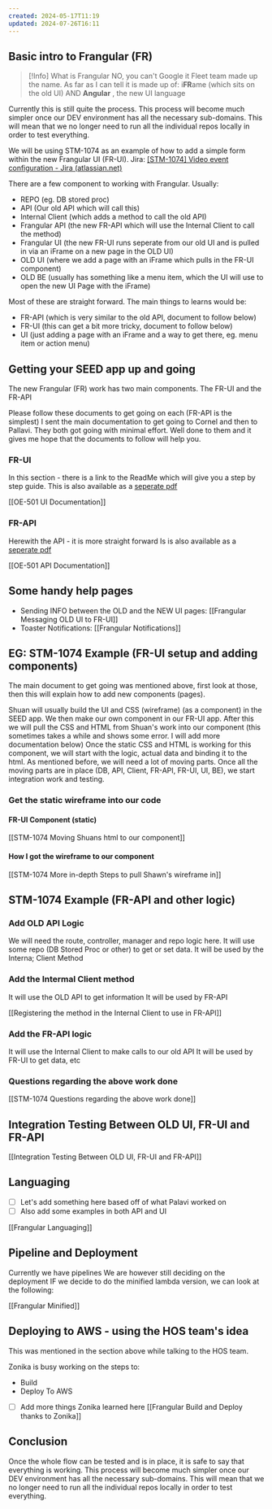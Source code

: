 ```yaml
---
created: 2024-05-17T11:19
updated: 2024-07-26T16:11
---
```

## Basic intro to Frangular (FR)


> [!Info] What is Frangular
> NO, you can't Google it
> Fleet team made up the name.
> As far as I can tell it is made up of:
> i**FR**ame (which sits on the old UI) AND
> **Angular** , the new UI language


Currently this is still quite the process.
This process will become much simpler once our DEV environment has all the necessary sub-domains.
This will mean that we no longer need to run all the individual repos locally in order to test everything.

We will be using STM-1074 as an example of how to add a simple form within the new Frangular UI (FR-UI).
Jira: [[STM-1074] Video event configuration - Jira (atlassian.net)](https://csojiramixtelematics.atlassian.net/browse/STM-1074 "https://csojiramixtelematics.atlassian.net/browse/stm-1074") 

There are a few component to working with Frangular.
Usually:
- REPO (eg. DB stored proc)
- API (Our old API which will call this)
- Internal Client (which adds a method to call the old API)
- Frangular API (the new FR-API which will use the Internal Client to call the method)
- Frangular UI (the new FR-UI runs seperate from our old UI and is pulled in via an iFrame on a new page in the OLD UI)
- OLD UI (where we add a page with an iFrame which pulls in the FR-UI component)
- OLD BE (usually has something like a menu item, which the UI will use to open the new UI Page with the iFrame)

Most of these are straight forward.
The main things to learns would be:
- FR-API (which is very similar to the old API, document to follow below)
- FR-UI (this can get a bit more tricky, document to follow below)
- UI (just adding a page with an iFrame and a way to get there, eg. menu item or action menu)

## Getting your SEED app up and going

The new Frangular (FR) work has two main components.
The FR-UI and
the FR-API

Please follow these documents to get going on each (FR-API is the simplest)
I sent the main documentation to get going to Cornel and then to Pallavi.
They both got going with minimal effort.
Well done to them and it gives me hope that the documents to follow will help you.

### FR-UI

In this section - there is a link to the ReadMe which will give you a step by step guide.
This is also available as a  [seperate pdf](https://mixtelematics-my.sharepoint.com/personal/marthinus_raath_mixtelematics_com/Documents/Microsoft%20Teams%20Chat%20Files/OE-501%20UI%20Documentation.pdf)

[[OE-501 UI Documentation]]

### FR-API

Herewith the API - it is more straight forward
Is is also available as a [seperate pdf](https://mixtelematics-my.sharepoint.com/personal/marthinus_raath_mixtelematics_com/Documents/Microsoft%20Teams%20Chat%20Files/OE-501%20API%20Documentation.pdf)

[[OE-501 API Documentation]]

## Some handy help pages

- Sending INFO between the OLD and the NEW UI pages: [[Frangular Messaging OLD UI to FR-UI]]
- Toaster Notifications: [[Frangular Notifications]]
 
## EG: STM-1074 Example (FR-UI setup and adding components)

The main document to get going was mentioned above, first look at those, then this will explain how to add new components (pages).

Shuan will usually build the UI and CSS (wireframe) (as a component) in the SEED app.
We then make our own component in our FR-UI app.
After this we will pull the CSS and HTML from Shuan's work into our component (this sometimes takes a while and shows some error. I will add more documentation below)
Once the static CSS and HTML is working for this component, we will start with the logic, actual data and binding it to the html.
As mentioned before, we will need a lot of moving parts.
Once all the moving parts are in place  (DB, API, Client, FR-API, FR-UI, UI, BE),  we start integration work and testing.

### Get the static wireframe into our code

#### FR-UI Component (static)

[[STM-1074 Moving Shuans html to our component]]

#### How I got the wireframe to our component

[[STM-1074 More in-depth Steps to pull Shawn's wireframe in]]


## STM-1074 Example (FR-API and other logic)

### Add OLD API Logic

We will need the route, controller, manager and repo logic here.
It will use some repo (DB Stored Proc or other) to get or set data.
It will be used by the Interna; Client Method

### Add the Intermal Client method

It will use the OLD API to get information
It will be used by FR-API

[[Registering the method in the Internal Client to use in FR-API]]

### Add the FR-API logic

It will use the Internal Client to make calls to our old API
It will be used by FR-UI to get data, etc

### Questions regarding the above work done

[[STM-1074 Questions regarding the above work done]]

## Integration Testing Between OLD UI, FR-UI and FR-API

[[Integration Testing Between OLD UI, FR-UI and FR-API]]



## Languaging

- [ ] Let's add something here based off of what Palavi worked on
- [ ] Also add some examples in both API and UI

[[Frangular Languaging]]

## Pipeline and Deployment

Currently we have pipelines
We are however still deciding on the deployment
IF we decide to do the minified lambda version, we can look at the following:

[[Frangular Minified]]

## Deploying to AWS - using the HOS team's idea

This was mentioned in the section above while talking to the HOS team.

Zonika is busy working on the steps to:
- Build
- Deploy
To AWS

- [ ] Add more things Zonika learned here
[[Frangular Build and Deploy thanks to Zonika]]

## Conclusion

Once the whole flow can be tested and is in place, it is safe to say that everything is working.
This process will become much simpler once our DEV environment has all the necessary sub-domains.
This will mean that we no longer need to run all the individual repos locally in order to test everything.
